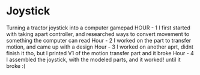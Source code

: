 # Joystick
Turning a tractor joystick into a computer gamepad
HOUR - 1 I first started with taking apart controller, and researched ways to convert movement to something the computer can read
Hour - 2 I worked on the part to transfer motion, and came up with a design
Hour - 3 I worked on another aprt, didnt finish it tho, but I printed V1 of the motion transfer part and it broke
Hour - 4 I assembled the joystick, with the modeled parts, and it worked! until it broke :(

